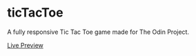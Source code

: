 # ticTacToe
A fully responsive Tic Tac Toe game made for The Odin Project.

[Live Preview](https://serendipityq.github.io/ticTacToe/)

